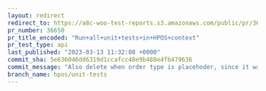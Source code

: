 ```yaml
---
layout: redirect
redirect_to: https://a8c-woo-test-reports.s3.amazonaws.com/public/pr/36650/api/index.html
pr_number: 36650
pr_title_encoded: "Run+all+unit+tests+in+HPOS+context"
pr_test_type: api
last_published: "2023-03-13 11:32:08 +0000"
commit_sha: 5e636046dd6319d1ccafcc48e9b488e4fb479636
commit_message: "Also delete when order type is placehoder, since it was created by HPOS."
branch_name: hpos/unit-tests
---
```

